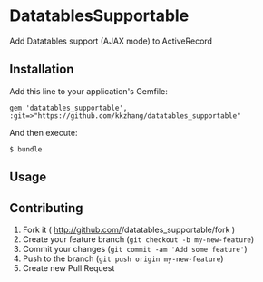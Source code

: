 # DatatablesSupportable

Add Datatables support (AJAX mode) to ActiveRecord

## Installation

Add this line to your application's Gemfile:

    gem 'datatables_supportable', :git=>"https://github.com/kkzhang/datatables_supportable"

And then execute:

    $ bundle

## Usage



## Contributing

1. Fork it ( http://github.com/<my-github-username>/datatables_supportable/fork )
2. Create your feature branch (`git checkout -b my-new-feature`)
3. Commit your changes (`git commit -am 'Add some feature'`)
4. Push to the branch (`git push origin my-new-feature`)
5. Create new Pull Request

